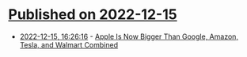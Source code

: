 # [Published on 2022-12-15](index.md)

* [2022-12-15, 16:26:16](https://news.ycombinator.com/item?id=34001857) - [Apple Is Now Bigger Than Google, Amazon, Tesla, and Walmart Combined](https://finance.yahoo.com/news/apple-now-bigger-google-amazon-152738198.html)
